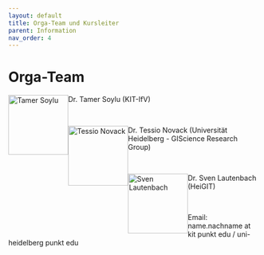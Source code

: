 ```yaml
---
layout: default
title: Orga-Team und Kursleiter
parent: Information
nav_order: 4
---
```


# Orga-Team
<p>
<img src="https://raw.githubusercontent.com/heikalab/urbandatascience/main/images/soylu.jpg" alt="Tamer Soylu" style="float:left; width:120px;height:120px;"/>
Dr. Tamer Soylu (KIT-IfV)
</p>
<br>
<p>
<img src="https://raw.githubusercontent.com/heikalab/urbandatascience/main/images/novack.png" alt="Tessio Novack" style="float:left; width:120px;height:120px;"/>
Dr. Tessio Novack (Universität Heidelberg - GIScience Research Group)
</p> 
<br>
<p>
<img src="https://raw.githubusercontent.com/heikalab/urbandatascience/main/images/lautenbach.jpg" alt="Sven Lautenbach" style="float:left; width:120px;height:120px;"/>
Dr. Sven Lautenbach (HeiGIT)
</p> 
<br>
<p>Email: name.nachname at kit punkt edu / uni-heidelberg punkt edu </p>

